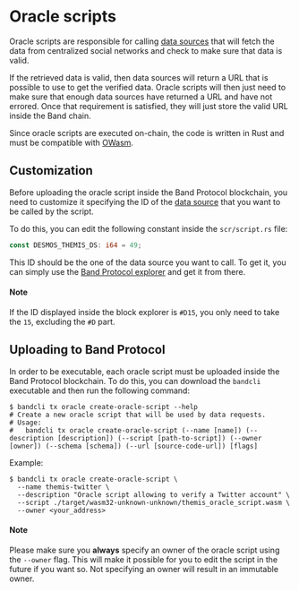 # Oracle scripts
Oracle scripts are responsible for calling [data sources](../data-sources/README.md) that will fetch the data from centralized social networks and check to make sure that data is valid.

If the retrieved data is valid, then data sources will return a URL that is possible to use to get the verified data. Oracle scripts will then just need to make sure that enough data sources have returned a URL and have not errored. Once that requirement is satisfied, they will just store the valid URL inside the Band chain.

Since oracle scripts are executed on-chain, the code is written in Rust and must be compatible with [OWasm](https://docs.rs/owasm/0.1.10/owasm/).

## Customization
Before uploading the oracle script inside the Band Protocol blockchain, you need to customize it specifying the ID of the [data source](../data-sources/README.md) that you want to be called by the script. 

To do this, you can edit the following constant inside the `scr/script.rs` file: 

```rust
const DESMOS_THEMIS_DS: i64 = 49;
```

This ID should be the one of the data source you want to call. To get it, you can simply use the [Band Protocol explorer](https://cosmoscan.io/data-sources) and get it from there. 

#### Note
If the ID displayed inside the block explorer is `#D15`, you only need to take the `15`, excluding the `#D` part.

## Uploading to Band Protocol
In order to be executable, each oracle script must be uploaded inside the Band Protocol blockchain. To do this, you can download the `bandcli` executable and then run the following command:

```shell
$ bandcli tx oracle create-oracle-script --help
# Create a new oracle script that will be used by data requests.
# Usage:
#   bandcli tx oracle create-oracle-script (--name [name]) (--description [description]) (--script [path-to-script]) (--owner [owner]) (--schema [schema]) (--url [source-code-url]) [flags]
```

Example:

```shell
$ bandcli tx oracle create-oracle-script \
  --name themis-twitter \
  --description "Oracle script allowing to verify a Twitter account" \
  --script ./target/wasm32-unknown-unknown/themis_oracle_script.wasm \
  --owner <your_address> 
```

#### Note
Please make sure you **always** specify an owner of the oracle script using the `--owner` flag. This will make it possible for you to edit the script in the future if you want so. Not specifying an owner will result in an immutable owner. 